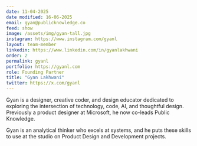```yaml
---
date: 11-04-2025
date modified: 16-06-2025
email: gyan@publicknowledge.co
feed: show
image: /assets/img/gyan-tall.jpg
instagram: https://www.instagram.com/gyanl
layout: team-member
linkedin: https://www.linkedin.com/in/gyanlakhwani
order: 2
permalink: gyanl
portfolio: https://gyanl.com
role: Founding Partner
title: "Gyan Lakhwani"
twitter: https://x.com/gyanl
---
```


Gyan is a designer, creative coder, and design educator dedicated to exploring the intersection of technology, code, AI, and thoughtful design. Previously a product designer at Microsoft, he now co-leads Public Knowledge.

Gyan is an analytical thinker who excels at systems, and he puts these skills to use at the studio on Product Design and Development projects.